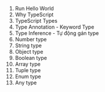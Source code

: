 1. Run Hello World
2. Why TypeScript
3. TypeScript Types
4. Type Annotation - Keyword Type
5. Type Inference - Tự động gán type
6. Number type
7. String type
8. Object type
9. Boolean type
10. Array type
11. Tuple type
12. Enum type
13. Any type
